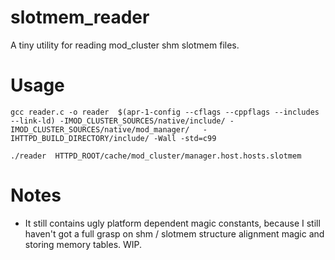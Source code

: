 slotmem_reader
==============

A tiny utility for reading mod_cluster shm slotmem files.


Usage
=====

    gcc reader.c -o reader  $(apr-1-config --cflags --cppflags --includes --link-ld) -IMOD_CLUSTER_SOURCES/native/include/ -IMOD_CLUSTER_SOURCES/native/mod_manager/   -IHTTPD_BUILD_DIRECTORY/include/ -Wall -std=c99

    ./reader  HTTPD_ROOT/cache/mod_cluster/manager.host.hosts.slotmem

Notes
=====

 * It still contains ugly platform dependent magic constants, because I still haven't got a full grasp on shm / slotmem structure alignment magic and storing memory tables. WIP.